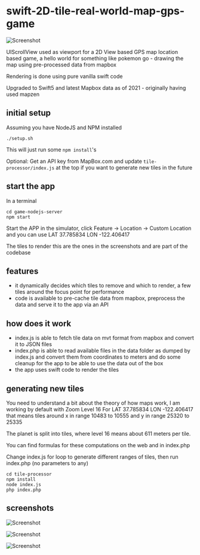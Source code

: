 # swift-2D-tile-real-world-map-gps-game

![Screenshot](screens/map.jpg)

UIScrollView used as viewport for a 2D View based GPS map location based game, a hello world for something like pokemon go - drawing the map using pre-processed data from mapbox

Rendering is done using pure vanilla swift code

Upgraded to Swift5 and latest Mapbox data as of 2021 - originally having used mapzen

## initial setup

Assuming you have NodeJS and NPM installed

```
./setup.sh
```

This will just run some `npm install`'s

Optional: Get an API key from MapBox.com and update `tile-processor/index.js` at the top if you want to generate new tiles in the future

## start the app

In a terminal

```
cd game-nodejs-server
npm start
```

Start the APP in the simulator, click Feature -> Location -> Custom Location and you can use LAT 37.785834 LON -122.406417

The tiles to render this are the ones in the screenshots and are part of the codebase

## features

* it dynamically decides which tiles to remove and which to render, a few tiles around the focus point for performance
* code is available to pre-cache tile data from mapbox, preprocess the data and serve it to the app via an API



## how does it work

 * index.js is able to fetch tile data on mvt format from mapbox and convert it to JSON files
 * index.php is able to read available files in the data folder as dumped by index.js and convert them from coordinates to meters and do some cleanup for the app to be able to use the data out of the box
 * the app uses swift code to render the tiles


## generating new tiles

You need to understand a bit about the theory of how maps work, I am working by default with Zoom Level 16 
For LAT 37.785834 LON -122.406417 that means tiles around x in range 10483 to 10555 and y in range 25320 to 25335

The planet is split into tiles, where level 16 means about 611 meters per tile.

You can find formulas for these computations on the web and in index.php

Change index.js for loop to generate different ranges of tiles, then run index.php (no parameters to any)

```
cd tile-processor
npm install
node index.js
php index.php
```


## screenshots

![Screenshot](screens/map.jpg)

![Screenshot](screens/loc.jpg)

![Screenshot](screens/map2.jpg)

